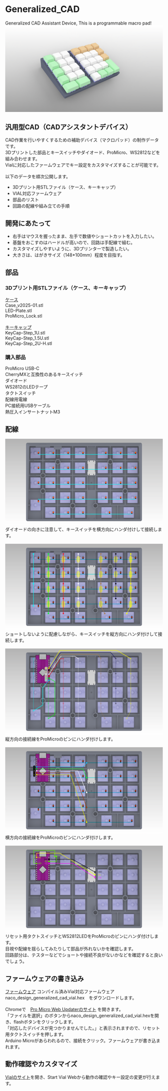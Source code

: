 # Generalized_CAD
Generalized CAD Assistant Device, This is a programmable macro pad!
![Screenshot](image/image_Key-Step.png)

## 汎用型CAD（CADアシスタントデバイス）
CAD作業を行いやすくするための補助デバイス（マクロパッド）の制作データです。\
3Dプリントした部品とキースイッチやダイオード、ProMicro、WS2812などを組み合わせます。\
Vialに対応したファームウェアでキー設定をカスタマイズすることが可能です。
\
\
以下のデータを順次公開します。
* 3Dプリント用STLファイル（ケース、キーキャップ）
* VIAL対応ファームウェア
* 部品のリスト
* 回路の配線や組み立ての手順

## 開発にあたって
* 右手はマウスを握ったまま、左手で数値やショートカットを入力したい。
* 基盤をおこすのはハードルが高いので、回路は手配線で組む。
* カスタマイズしやすいように、3Dプリンターで製造したい。
* 大きさは、はがきサイズ（148*100mm）程度を目指す。

## 部品
### 3Dプリント用STLファイル（ケース、キーキャップ）
[ケース](Cases)\
Case_v2025-01.stl\
LED-Plate.stl\
ProMicro_Lock.stl\
\
[キーキャップ](Keycaps)\
KeyCap-Step_1U.stl\
KeyCap-Step_1.5U.stl\
KeyCap-Step_2U-H.stl

### 購入部品
ProMicro USB-C\
CherryMXと互換性のあるキースイッチ\
ダイオード\
WS2812のLEDテープ\
タクトスイッチ\
配線用電線\
PC接続用USBケーブル\
熱圧入インサートナットM3

## 配線
![Screenshot](image/image_Wiring_MX_rows.png)
ダイオードの向きに注意して、キースイッチを横方向にハンダ付けして接続します。\
\
![Screenshot](image/image_Wiring_MX_cols.png)
ショートしないように配慮しながら、キースイッチを縦方向にハンダ付けして接続します。\
\
![Screenshot](image/image_Wiring_Pin_cols.png)
縦方向の接続線をProMicroのピンにハンダ付けします。\
\
![Screenshot](image/image_Wiring_Pin_rows.png)
横方向の接続線をProMicroのピンにハンダ付けします。\
\
![Screenshot](image/image_Wiring_Pin_SW_LED.png)
リセット用タクトスイッチとWS2812LEDをProMicroのピンにハンダ付けします。\
目視や配線を揺らしてみたりして部品が外れないかを確認します。\
回路部分は、テスターなどでショートや接続不良がないかなどを確認すると良いでしょう。

## ファームウェアの書き込み
[ファームウェア](Firmware)
コンパイル済みVial対応ファームウェア\
naco_design_generalized_cad_vial.hex　をダウンロードします。\
\
Chromeで　[Pro Micro Web Updaterのサイト](https://sekigon-gonnoc.github.io/promicro-web-updater/index.html) を開きます。\
「ファイルを選択」のボタンからnaco_design_generalized_cad_vial.hexを開き、flashボタンをクリックします。\
「対応したデバイスが見つかりませんでした。」と表示されますので、リセット用タクトスイッチを押します。\
Arduino Microがあらわれるので、接続をクリック。ファームウェアが書き込まれます。

## 動作確認やカスタマイズ
[Vialのサイト](https://get.vial.today/)を開き、Start Vial Webから動作の確認やキー設定の変更が行えます。
